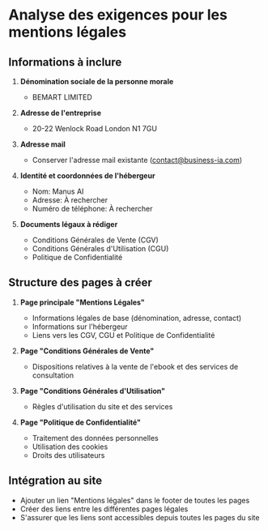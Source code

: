 # Analyse des exigences pour les mentions légales

## Informations à inclure

1. **Dénomination sociale de la personne morale**
   - BEMART LIMITED

2. **Adresse de l'entreprise**
   - 20-22 Wenlock Road London N1 7GU

3. **Adresse mail**
   - Conserver l'adresse mail existante (contact@business-ia.com)

4. **Identité et coordonnées de l'hébergeur**
   - Nom: Manus AI
   - Adresse: À rechercher
   - Numéro de téléphone: À rechercher

5. **Documents légaux à rédiger**
   - Conditions Générales de Vente (CGV)
   - Conditions Générales d'Utilisation (CGU)
   - Politique de Confidentialité

## Structure des pages à créer

1. **Page principale "Mentions Légales"**
   - Informations légales de base (dénomination, adresse, contact)
   - Informations sur l'hébergeur
   - Liens vers les CGV, CGU et Politique de Confidentialité

2. **Page "Conditions Générales de Vente"**
   - Dispositions relatives à la vente de l'ebook et des services de consultation

3. **Page "Conditions Générales d'Utilisation"**
   - Règles d'utilisation du site et des services

4. **Page "Politique de Confidentialité"**
   - Traitement des données personnelles
   - Utilisation des cookies
   - Droits des utilisateurs

## Intégration au site

- Ajouter un lien "Mentions légales" dans le footer de toutes les pages
- Créer des liens entre les différentes pages légales
- S'assurer que les liens sont accessibles depuis toutes les pages du site
